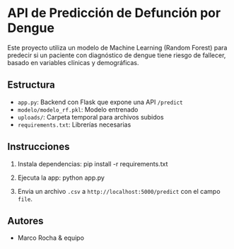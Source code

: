 # API de Predicción de Defunción por Dengue

Este proyecto utiliza un modelo de Machine Learning (Random Forest) para predecir si un paciente con diagnóstico de dengue tiene riesgo de fallecer, basado en variables clínicas y demográficas.

## Estructura

- `app.py`: Backend con Flask que expone una API `/predict`
- `modelo/modelo_rf.pkl`: Modelo entrenado
- `uploads/`: Carpeta temporal para archivos subidos
- `requirements.txt`: Librerías necesarias

## Instrucciones

1. Instala dependencias:
pip install -r requirements.txt

2. Ejecuta la app:
python app.py

3. Envia un archivo `.csv` a `http://localhost:5000/predict` con el campo `file`.

## Autores

- Marco Rocha & equipo
